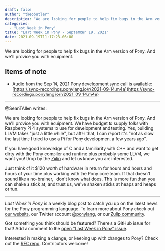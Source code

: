 ```yaml
---
draft: false
author: "theobutler"
description: "We are looking for people to help fix bugs in the Arm version of Pony. And we'll provide you with equipment."
categories:
  - "Last Week in Pony"
title: "Last Week in Pony - September 19, 2021"
date: 2021-09-19T11:17:23-06:00
---
```


We are looking for people to help fix bugs in the Arm version of Pony. And we'll provide you with equipment.

<!-- more -->

## Items of note

- Audio from the Sep 14, 2021 Pony development sync call is available: [https://sync-recordings.ponylang.io/r/2021-09-14.m4a](https://sync-recordings.ponylang.io/r/2021-09-14.m4a)

---

@SeanTAllen writes:

We are looking for people to help fix bugs in the Arm version of Pony. And we'll provide you with equipment. We have budget to supply folks with Raspberry Pi 4 systems to use for development and testing. Yes, building LLVM takes "just a little while", but after that, I can report it's "not as slow the last time I tried to use a Pi for Pony development a few years ago".

If you have good knowledge of C and a familiarity with C++ and want to get dirty with the Pony compiler and runtime plus probably some LLVM, we want you! Drop by the [Zulip](https://ponylang.zulipchat.com/#narrow/stream/192795-contribute-to.20Pony) and let us know you are interested.

Just think of it $120 worth of hardware in return for hours and hours and hours of your time plus working with the Pony core team. If that doesn't sound like a no-brainer, I don't know what does. This is more fun than you can shake a stick at, and trust us, we've shaken sticks at heaps and heaps of fun.

---

_Last Week In Pony_ is a weekly blog post to catch you up on the latest news for the Pony programming language. To learn more about Pony check out [our website](https://ponylang.io), our Twitter account [@ponylang](https://twitter.com/ponylang), or our [Zulip community](https://ponylang.zulipchat.com).

Got something you think should be featured? There's a GitHub issue for that! Add a comment to the [open "Last Week in Pony" issue](https://github.com/ponylang/ponylang.github.io/issues?q=is%3Aissue+is%3Aopen+label%3Alast-week-in-pony).

Interested in making a change, or keeping up with changes to Pony? Check out the [RFC repo](https://github.com/ponylang/rfcs). Contributors welcome!
